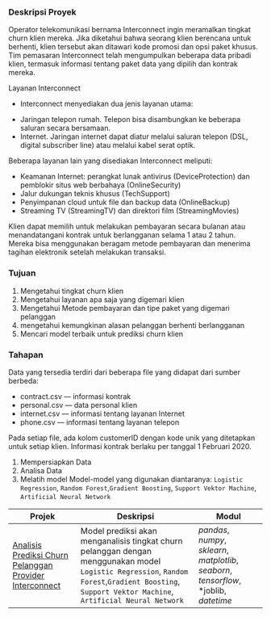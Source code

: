 ### Deskripsi Proyek
Operator telekomunikasi bernama Interconnect ingin meramalkan tingkat churn klien mereka. Jika diketahui bahwa seorang klien berencana untuk berhenti, klien tersebut akan ditawari kode promosi dan opsi paket khusus. Tim pemasaran Interconnect telah mengumpulkan beberapa data pribadi klien, termasuk informasi tentang paket data yang dipilih dan kontrak mereka.

Layanan Interconnect
* Interconnect menyediakan dua jenis layanan utama:
- Jaringan telepon rumah. Telepon bisa disambungkan ke beberapa saluran secara bersamaan.
- Internet. Jaringan internet dapat diatur melalui saluran telepon (DSL, digital subscriber line) atau melalui kabel serat optik.

Beberapa layanan lain yang disediakan Interconnect meliputi:
- Keamanan Internet: perangkat lunak antivirus (DeviceProtection) dan pemblokir situs web berbahaya (OnlineSecurity)
- Jalur dukungan teknis khusus (TechSupport)
- Penyimpanan cloud untuk file dan backup data (OnlineBackup)
- Streaming TV (StreamingTV) dan direktori film (StreamingMovies)

Klien dapat memilih untuk melakukan pembayaran secara bulanan atau menandatangani kontrak untuk berlangganan selama 1 atau 2 tahun. Mereka bisa menggunakan beragam metode pembayaran dan menerima tagihan elektronik setelah melakukan transaksi.

### Tujuan
1. Mengetahui tingkat churn klien
2. Mengetahui layanan apa saja yang digemari klien
3. Mengetahui Metode pembayaran dan tipe paket yang digemari pelanggan
4. mengetahui kemungkinan alasan pelanggan berhenti berlangganan
5. Mencari model terbaik untuk prediksi churn klien

### Tahapan
Data yang tersedia terdiri dari beberapa file yang didapat dari sumber berbeda:
- contract.csv — 󠀰informasi kontrak
- personal.csv — 󠀰data personal klien
- internet.csv — informasi tentang layanan Internet
- phone.csv — informasi tentang layanan telepon

Pada setiap file, ada kolom customerID dengan kode unik yang ditetapkan untuk setiap klien. Informasi kontrak berlaku per tanggal 1 Februari 2020.

1. Mempersiapkan Data
2. Analisa Data
3. Melatih model
Model-model yang digunakan diantaranya: `Logistic Regression`, `Random Forest`,`Gradient Boosting`, `Support Vektor Machine`, `Artificial Neural Network`

| Projek | Deskripsi | Modul |
| ------- | ------- | ------- |
| [Analisis Prediksi Churn Pelanggan Provider Interconnect](https://github.com/) | Model prediksi akan menganalisis tingkat churn pelanggan dengan menggunakan model `Logistic Regression`, `Random Forest`,`Gradient Boosting`, `Support Vektor Machine`, `Artificial Neural Network` | *pandas*, *numpy*, *sklearn*, *matplotlib*, *seaborn*, *tensorflow*, *joblib, *datetime* | 

